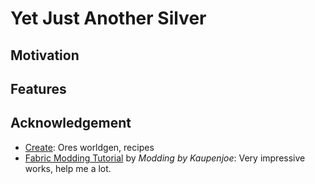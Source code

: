 # Yet Just Another Silver

## Motivation

## Features

## Acknowledgement

- [Create](https://github.com/Fabricators-of-Create/Create/tree/mc1.20.1/fabric/dev): 
Ores worldgen, recipes
- [Fabric Modding Tutorial](https://www.youtube.com/list=PLKGarocXCE1EO43Dlf5JGh7Yk-kRAXUEJ) by *Modding by Kaupenjoe*:
Very impressive works, help me a lot.